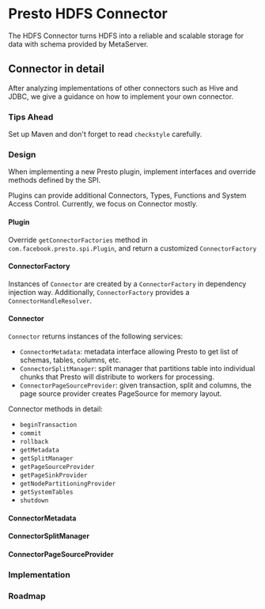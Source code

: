 # Presto HDFS Connector

The HDFS Connector turns HDFS into a reliable and scalable storage for data with schema provided by MetaServer.

## Connector in detail

After analyzing implementations of other connectors such as Hive and JDBC, we give a guidance on how to implement your
own connector.

### Tips Ahead
Set up Maven and don't forget to read `checkstyle` carefully.

### Design
When implementing a new Presto plugin, implement interfaces and override methods defined by the SPI.

Plugins can provide additional Connectors, Types, Functions and System Access Control. Currently, we focus on Connector
mostly.

#### Plugin
Override `getConnectorFactories` method in `com.facebook.presto.spi.Plugin`, and return a customized `ConnectorFactory`

#### ConnectorFactory
Instances of `Connector` are created by a `ConnectorFactory` in dependency injection way. Additionally, `ConnectorFactory` provides 
a `ConnectorHandleResolver`.

#### Connector
`Connector` returns instances of the following services:
+ `ConnectorMetadata`: metadata interface allowing Presto to get list of schemas, tables, columns, etc.
+ `ConnectorSplitManager`: split manager that partitions table into individual chunks that Presto will distribute to workers for processing.
+ `ConnectorPageSourceProvider`: given transaction, split and columns, the page source provider creates PageSource for memory layout.

Connector methods in detail:
+ `beginTransaction`
+ `commit`
+ `rollback`
+ `getMetadata`
+ `getSplitManager`
+ `getPageSourceProvider`
+ `getPageSinkProvider`
+ `getNodePartitioningProvider`
+ `getSystemTables`
+ `shutdown`

#### ConnectorMetadata

#### ConnectorSplitManager

#### ConnectorPageSourceProvider

### Implementation

### Roadmap